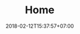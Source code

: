 ---
title: 'Home'
date: 2018-02-12T15:37:57+07:00
heroHeading: 'Acuity Dynamix'
heroSubHeading: "Inteligence Modernized"
heroBackground: 'images/jason-blackeye-1191801-unsplash.jpg'
---